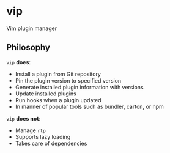 # vip

Vim plugin manager

## Philosophy

`vip` **does**:

* Install a plugin from Git repository
* Pin the plugin version to specified version
* Generate installed plugin information with versions
* Update installed plugins
* Run hooks when a plugin updated
* In manner of popular tools such as bundler, carton, or npm

`vip` **does not**:

* Manage `rtp`
* Supports lazy loading
* Takes care of dependencies
